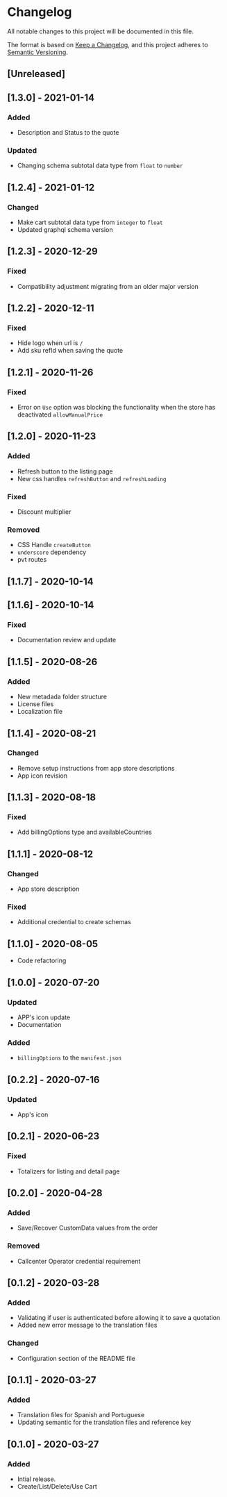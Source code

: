 # Changelog

All notable changes to this project will be documented in this file.

The format is based on [Keep a Changelog](https://keepachangelog.com/en/1.0.0/),
and this project adheres to [Semantic Versioning](https://semver.org/spec/v2.0.0.html).

## [Unreleased]

## [1.3.0] - 2021-01-14

### Added

- Description and Status to the quote

### Updated

- Changing schema subtotal data type from `float` to `number`

## [1.2.4] - 2021-01-12

### Changed

- Make cart subtotal data type from `integer` to `float`
- Updated graphql schema version

## [1.2.3] - 2020-12-29

### Fixed

- Compatibility adjustment migrating from an older major version

## [1.2.2] - 2020-12-11

### Fixed

- Hide logo when url is `/`
- Add sku refId when saving the quote

## [1.2.1] - 2020-11-26

### Fixed

- Error on `Use` option was blocking the functionality when the store has deactivated `allowManualPrice`

## [1.2.0] - 2020-11-23

### Added

- Refresh button to the listing page
- New css handles `refreshButton` and `refreshLoading`

### Fixed

- Discount multiplier

### Removed

- CSS Handle `createButton`
- `underscore` dependency
- pvt routes

## [1.1.7] - 2020-10-14

## [1.1.6] - 2020-10-14

### Fixed

- Documentation review and update

## [1.1.5] - 2020-08-26

### Added

- New metadada folder structure
- License files
- Localization file

## [1.1.4] - 2020-08-21

### Changed

- Remove setup instructions from app store descriptions
- App icon revision

## [1.1.3] - 2020-08-18

### Fixed

- Add billingOptions type and availableCountries

## [1.1.1] - 2020-08-12

### Changed

- App store description

### Fixed

- Additional credential to create schemas

## [1.1.0] - 2020-08-05

- Code refactoring

## [1.0.0] - 2020-07-20

### Updated

- APP's icon update
- Documentation

### Added

- `billingOptions` to the `manifest.json`

## [0.2.2] - 2020-07-16

### Updated

- App's icon

## [0.2.1] - 2020-06-23

### Fixed

- Totalizers for listing and detail page

## [0.2.0] - 2020-04-28

### Added

- Save/Recover CustomData values from the order

### Removed

- Callcenter Operator credential requirement

## [0.1.2] - 2020-03-28

### Added

- Validating if user is authenticated before allowing it to save a quotation
- Added new error message to the translation files

### Changed

- Configuration section of the README file

## [0.1.1] - 2020-03-27

### Added

- Translation files for Spanish and Portuguese
- Updating semantic for the translation files and reference key

## [0.1.0] - 2020-03-27

### Added

- Intial release.
- Create/List/Delete/Use Cart
